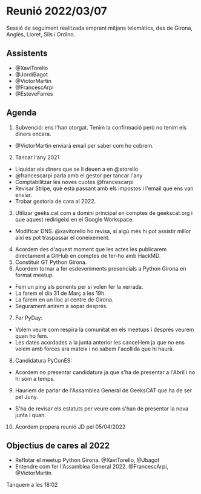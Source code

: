 # Reunió 2022/03/07

Sessió de seguiment realitzada emprant mitjans telemàtics, des de Girona, Anglès, Lloret, Sils i Ordino.

## Assistents

- @XaviTorello
- @JordiBagot
- @VictorMartin
- @FrancescArpi
- @EsteveFarres

## Agenda

1. Subvenció: ens l'han otorgat. Tenim la confirmació però no tenim els diners encara.
  - @VictorMartin enviarà email per saber com ho cobrem.
2. Tancar l'any 2021
  - Liquidar els diners que se li deuen a en @xtorello
  - @francescarpi parla amb el gestor per tancar l'any
  - Comptabilitzar les noves cuotes @francescarpi
  - Revisar Stripe, què està passant amb els impostos i l'email que ens van enviar.
  - Trobar gestoria de cara al 2022.
3. Utilizar geeks.cat com a domini principal en comptes de geekscat.org i que aquest redirigeixi en el Google Workspace.
  - Modificar DNS. @xavitorello ho revisa, si algú més hi pot assistir millor així es pot traspassar el coneixement.
4. Acordem des d'aquest moment que les actes les publicarem directament a GitHub en comptes de fer-ho amb HackMD.
5. Constituir GT Python Girona.
6. Acordem tornar a fer esdeveniments presencials a Python Girona en format meetup.
  - Fem un ping als ponents per si volen fer la xerrada.
  - La farem el dia 31 de Març a les 19h.
  - La farem en un lloc al centre de Girona.
  - Segurament anirem a sopar després.
7. Fer PyDay:
  - Volem veure com respira la comunitat en els meetups i després veurem quan ho fem.
  - Les dates acordades a la junta anterior les cancel·lem ja que no ens veiem amb forces ara mateix i no sabem l'acollida que hi haurà.
8. Candidatura PyConES:
  - Acordem no presentar candidatura ja que s'ha de presentar a l'Abril i no hi som a temps.
9. Hauriem de parlar de l'Assamblea General de GeeksCAT que ha de ser pel Juny.
  - S'ha de revisar els estatuts per veure com s'han de presentar la nova junta i quan.
10. Acordem propera reunió JD pel 05/04/2022

## Objectius de cares al 2022

- Reflotar el meetup Python Girona. @XaviTorello, @Jbagot
- Entendre com fer l'Assamblea General 2022. @FrancescArpi, @VictorMartin


 Tanquem a les 18:02

